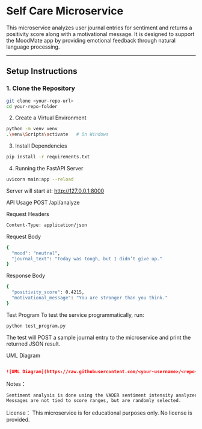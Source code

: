 #  Self Care Microservice

This microservice analyzes user journal entries for sentiment and returns a positivity score along with a motivational message. It is designed to support the MoodMate app by providing emotional feedback through natural language processing.

---

##  Setup Instructions

### 1. Clone the Repository

```bash
git clone <your-repo-url>
cd your-repo-folder
```

2. Create a Virtual Environment
 ```bash  
python -m venv venv
.\venv\Scripts\activate   # On Windows
```

3. Install Dependencies
```bash
pip install -r requirements.txt
```
4. Running the FastAPI Server
```bash
uvicorn main:app --reload
```
Server will start at: http://127.0.0.1:8000

API Usage
POST /api/analyze

Request Headers
```bash
Content-Type: application/json
```
Request Body
```bash
{
  "mood": "neutral",
  "journal_text": "Today was tough, but I didn’t give up."
}
```

Response Body
```bash
{
  "positivity_score": 0.4215,
  "motivational_message": "You are stronger than you think."
}
```

 Test Program
To test the service programmatically, run:
```bash
python test_program.py
```
The test will POST a sample journal entry to the microservice and print the returned JSON result.

UML Diagram
```markdown

![UML Diagram](https://raw.githubusercontent.com/<your-username>/<repo-name>/main/assets/uml_diagram.png)
```
Notes：
```bash
Sentiment analysis is done using the VADER sentiment intensity analyzer.
Messages are not tied to score ranges, but are randomly selected.
```
License：
This microservice is for educational purposes only. No license is provided.
